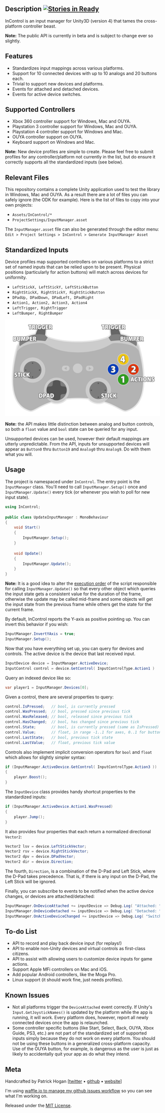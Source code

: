 ## Description  [![Stories in Ready](https://badge.waffle.io/pbhogan/InControl.png)](http://waffle.io/pbhogan/InControl)

InControl is an input manager for Unity3D (version 4) that tames the cross-platform controller beast.

**Note:** The public API is currently in beta and is subject to change ever so slightly.

## Features

* Standardizes input mappings across various platforms.
* Support for 10 connected devices with up to 10 analogs and 20 buttons each.
* Trivial to support new devices and platforms.
* Events for attached and detached devices.
* Events for active device switches.

## Supported Controllers

* Xbox 360 controller support for Windows, Mac and OUYA.
* Playstation 3 controller support for Windows, Mac and OUYA.
* Playstation 4 controller support for Windows and Mac.
* OUYA controller support on OUYA.
* Keyboard support on Windows and Mac.

**Note:** New device profiles are simple to create. Please feel free to submit profiles for any controller/platform not currently in the list, but do ensure it correctly supports all the standardized inputs (see below).

## Relevant Files

This repository contains a complete Unity application used to test the library in Windows, Mac and OUYA. As a result there are a lot of files you can safely ignore (the ODK for example). Here is the list of files to copy into your own projects:

* `Assets/InControl/*`
* `ProjectSettings/InputManager.asset`

The `InputManager.asset` file can also be generated through the editor menu:
`Edit > Project Settings > InControl > Generate InputManager Asset`

## Standardized Inputs

Device profiles map supported controllers on various platforms to a strict set of named inputs that can be relied upon to be present. Physical positions (particularly for action buttons) will match across devices for uniformity.

* `LeftStickX, LeftStickY, LeftStickButton`
* `RightStickX, RightStickY, RightStickButton`
* `DPadUp, DPadDown, DPadLeft, DPadRight`
* `Action1, Action2, Action3, Action4`
* `LeftTrigger, RightTrigger`
* `LeftBumper, RightBumper`

![Illustration: Standardized Inputs](Images/Controller.png)

**Note:** the API makes little distinction between analog and button controls, so both a `float` value and `bool` state can be queried for any input.

Unsupported devices can be used, however their default mappings are utterly unpredictable. From the API, inputs for unsupported devices will appear as `Button0` thru `Button19` and `Analog0` thru `Analog9`. Do with them what you will.

## Usage

The project is namespaced under `InControl`. The entry point is the `InputManager` class. You'll need to call `InputManager.Setup()` once and `InputManager.Update()` every tick (or whenever you wish to poll for new input state).

```csharp
using InControl;

public class UpdateInputManager : MonoBehaviour
{
	void Start()
	{
		InputManager.Setup();
	}

	void Update()
	{
		InputManager.Update();
	}
}
```

**Note:** It is a good idea to alter the [execution order](http://docs.unity3d.com/Documentation/Components/class-ScriptExecution.html) of the script responsible for calling `InputManager.Update()` so that every other object which queries the input state gets a consistent value for the duration of the frame, otherwise the update may be called mid-frame and some objects will get the input state from the previous frame while others get the state for the current frame.

By default, InControl reports the Y-axis as positive pointing up. You can invert this behavior if you wish:

```csharp
InputManager.InvertYAxis = true;
InputManager.Setup();
```

Now that you have everything set up, you can query for devices and controls. The active device is the device that last received input.

```csharp
InputDevice device = InputManager.ActiveDevice;
InputControl control = device.GetControl( InputControlType.Action1 )
```

Query an indexed device like so:

```csharp
var player1 = InputManager.Devices[0];
```

Given a control, there are several properties to query:

```csharp
control.IsPressed;   // bool, is currently pressed
control.WasPressed;  // bool, pressed since previous tick
control.WasReleased; // bool, released since previous tick
control.HasChanged;  // bool, has changed since previous tick
control.State;       // bool, is currently pressed (same as IsPressed)
control.Value;       // float, in range -1..1 for axes, 0..1 for buttons / triggers
control.LastState;   // bool, previous tick state
control.LastValue;   // float, previous tick value
```

Controls also implement implicit conversion operators for `bool` and `float` which allows for slightly simpler syntax:

```csharp
if (InputManager.ActiveDevice.GetControl( InputControlType.Action3 ))
{
	player.Boost();
}
```

The `InputDevice` class provides handy shortcut properties to the standardized inputs:

```csharp
if (InputManager.ActiveDevice.Action1.WasPressed)
{
	player.Jump();
}
```

It also provides four properties that each return a normalized directional `Vector2`:

```csharp
Vector2 lsv = device.LeftStickVector;
Vector2 rsv = device.RightStickVector;
Vector2 dpv = device.DPadVector;
Vector2 dir = device.Direction;
```

The fourth, `Direction`, is a combination of the D-Pad and Left Stick, where the D-Pad takes precedence. That is, if there is any input on the D-Pad, the Left Stick will be ignored.

Finally, you can subscribe to events to be notified when the active device changes, or devices are attached/detached:

```csharp
InputManager.OnDeviceAttached += inputDevice => Debug.Log( "Attached: " + inputDevice.Name );
InputManager.OnDeviceDetached += inputDevice => Debug.Log( "Detached: " + inputDevice.Name );
InputManager.OnActiveDeviceChanged += inputDevice => Debug.Log( "Switched: " + inputDevice.Name );
```

## To-do List

* API to record and play back device input (for replays!)
* API to enable non-Unity devices and virtual controls as first-class citizens.
* API to assist with allowing users to customize device inputs for game actions.
* Support Apple MFi controllers on Mac and iOS.
* Add popular Android controllers, like the Moga Pro.
* Linux support (it should work fine, just needs profiles).

## Known Issues

* Not all platforms trigger the `DeviceAttached` event correctly. If Unity's `Input.GetJoystickNames()` is updated by the platform while the app is running, it will work. Every platform does, however, report all newly connected devices once the app is relaunched.
* Some controller specific buttons (like Start, Select, Back, OUYA, Xbox Guide, PS3, etc.) are not part of the standardized set of supported inputs simply because they do not work on every platform. You should not be using these buttons in a generalized cross-platform capacity. Use of the OUYA button, for example, is dangerous as the user is just as likely to accidentally quit your app as do what they intend.

## Meta

Handcrafted by Patrick Hogan [[twitter](http://twitter.com/pbhogan) &bull; [github](http://github.com/pbhogan) &bull; [website](http://www.gallantgames.com)]

I'm using [waffle.io to manage my github issues workflow](http://waffle.io/pbhogan/InControl) so you can see what I'm working on.

Released under the [MIT License](http://www.opensource.org/licenses/mit-license.php).
